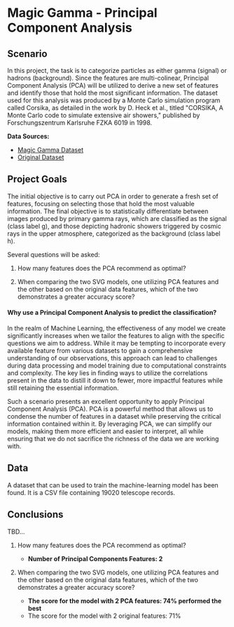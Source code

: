 # Magic Gamma - Principal Component Analysis

## Scenario
In this project, the task is to categorize particles as either gamma (signal) or hadrons (background). Since the features are multi-colinear, Principal Component Analysis (PCA) will be utilized  to derive a new set of features and identify those that hold the most significant information. The dataset used for this analysis was produced by a Monte Carlo simulation program called Corsika, as detailed in the work by D. Heck et al., titled "CORSIKA, A Monte Carlo code to simulate extensive air showers," published by Forschungszentrum Karlsruhe FZKA 6019 in 1998.

**Data Sources:**

- [Magic Gamma Dataset]("https://raw.githubusercontent.com/tyrantdavis/datasets/refs/heads/main/telescope.csv")
- [Original Dataset](http://archive.ics.uci.edu/ml/datasets/MAGIC+Gamma+Telescope.)

## Project Goals
The initial objective is to carry out PCA in order to generate a fresh set of features, focusing on selecting those that hold the most valuable information. The final objective is to statistically differentiate between images produced by primary gamma rays, which are classified as the signal (class label g), and those depicting hadronic showers triggered by cosmic rays in the upper atmosphere, categorized as the background (class label h). 

Several questions will be asked:

1. How many features does the PCA recommend as optimal?

2. When comparing the two SVG models, one utilizing PCA features and the other based on the original data features, which of the two demonstrates a greater accuracy score?



#### Why use a Principal Component Analysis to predict the classification?
In the realm of Machine Learning, the effectiveness of any model we create significantly increases when we tailor the features to align with the specific questions we aim to address. While it may be tempting to incorporate every available feature from various datasets to gain a comprehensive understanding of our observations, this approach can lead to challenges during data processing and model training due to computational constraints and complexity. The key lies in finding ways to utilize the correlations present in the data to distill it down to fewer, more impactful features while still retaining the essential information. 

Such a scenario presents an excellent opportunity to apply Principal Component Analysis (PCA). PCA is a powerful method that allows us to condense the number of features in a dataset while preserving the critical information contained within it. By leveraging PCA, we can simplify our models, making them more efficient and easier to interpret, all while ensuring that we do not sacrifice the richness of the data we are working with.


## Data
A dataset that can be used to train the machine-learning model has been found. It is a CSV file containing 19020 telescope records. 


## Conclusions
TBD...

1. How many features does the PCA recommend as optimal?
    - **Number of Principal Components Features: 2**


2. When comparing the two SVG models, one utilizing PCA features and the other based on the original data features, which of the two demonstrates a greater accuracy score?


   - **The score for the model with 2 PCA features: 74% performed the best**
   - The score for the model with 2 original features: 71%